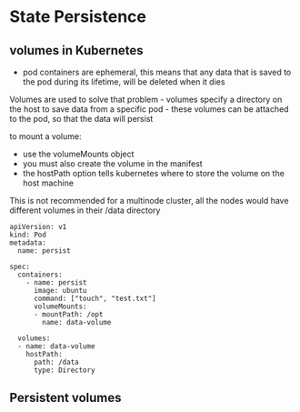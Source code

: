 # State Persistence

## volumes in Kubernetes 
- pod containers are ephemeral, this means that any data that is saved to the pod during its lifetime, will be deleted when it dies

Volumes are used to solve that problem
    - volumes specify a directory on the host to save data from a specific pod 
    - these volumes can be attached to the pod, so that the data will persist

to mount a volume: 
  - use the volumeMounts object
  - you must also create the volume in the manifest
  - the hostPath option tells kubernetes where to store the volume on the host machine 

This is not recommended for a multinode cluster, all the nodes would have different volumes in their /data directory

```
apiVersion: v1
kind: Pod 
metadata:
  name: persist

spec:
  containers:
    - name: persist
      image: ubuntu
      command: ["touch", "test.txt"]
      volumeMounts:
      - mountPath: /opt
        name: data-volume
    
  volumes:
  - name: data-volume
    hostPath:
      path: /data
      type: Directory

```

## Persistent volumes 



